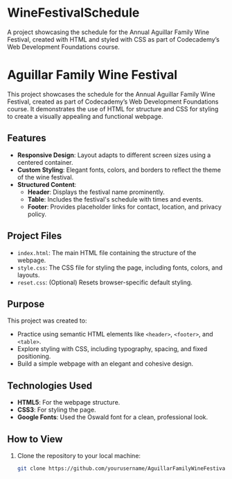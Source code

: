 # WineFestivalSchedule
A project showcasing the schedule for the Annual Aguillar Family Wine Festival, created with HTML and styled with CSS as part of Codecademy’s Web Development Foundations course.

# Aguillar Family Wine Festival

This project showcases the schedule for the Annual Aguillar Family Wine Festival, created as part of Codecademy’s Web Development Foundations course. It demonstrates the use of HTML for structure and CSS for styling to create a visually appealing and functional webpage.

## Features
- **Responsive Design**: Layout adapts to different screen sizes using a centered container.
- **Custom Styling**: Elegant fonts, colors, and borders to reflect the theme of the wine festival.
- **Structured Content**:
  - **Header**: Displays the festival name prominently.
  - **Table**: Includes the festival's schedule with times and events.
  - **Footer**: Provides placeholder links for contact, location, and privacy policy.

## Project Files
- `index.html`: The main HTML file containing the structure of the webpage.
- `style.css`: The CSS file for styling the page, including fonts, colors, and layouts.
- `reset.css`: (Optional) Resets browser-specific default styling.

## Purpose
This project was created to:
- Practice using semantic HTML elements like `<header>`, `<footer>`, and `<table>`.
- Explore styling with CSS, including typography, spacing, and fixed positioning.
- Build a simple webpage with an elegant and cohesive design.

## Technologies Used
- **HTML5**: For the webpage structure.
- **CSS3**: For styling the page.
- **Google Fonts**: Used the Oswald font for a clean, professional look.

## How to View
1. Clone the repository to your local machine:
   ```bash
   git clone https://github.com/yourusername/AguillarFamilyWineFestival.git
